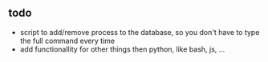 ## todo
- script to add/remove process to the database, so you don't have to type the full command every time
- add functionallity for other things then python, like bash, js, ...
